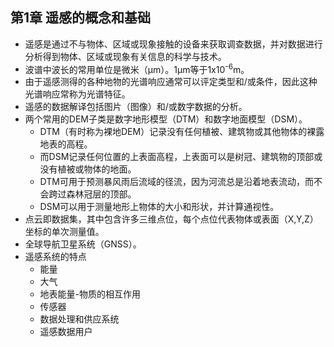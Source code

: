 ## 第1章 遥感的概念和基础
- 遥感是通过不与物体、区域或现象接触的设备来获取调查数据，并对数据进行分析得到物体、区域或现象有关信息的科学与技术。
- 波谱中波长的常用单位是微米（μm）。1μm等于1x10<sup>-6</sup>m。
- 由于遥感测得的各种地物的光谱响应通常可以评定类型和/或条件，因此这种光谱响应常称为光谱特征。
- 遥感的数据解译包括图片（图像）和/或数字数据的分析。
- 两个常用的DEM子类是数字地形模型（DTM）和数字地面模型（DSM）。
	- DTM（有时称为裸地DEM）记录没有任何植被、建筑物或其他物体的裸露地表的高程。
	- 而DSM记录任何位置的上表面高程，上表面可以是树冠、建筑物的顶部或没有植被或物体的地面。
	- DTM可用于预测暴风雨后流域的径流，因为河流总是沿着地表流动，而不会跨过森林冠层的顶部。
	- DSM可以用于测量地形上物体的大小和形状，并计算通视性。
- 点云即数据集，其中包含许多三维点位，每个点位代表物体或表面（X,Y,Z）坐标的单次测量值。
- 全球导航卫星系统（GNSS）。
- 遥感系统的特点
	- 能量
	- 大气
	- 地表能量-物质的相互作用
	- 传感器
	- 数据处理和供应系统
	- 遥感数据用户